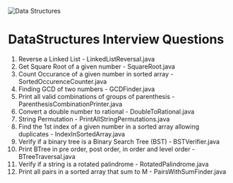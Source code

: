 ![Data Structures](https://3.bp.blogspot.com/-aQNOpvozWPY/VxDwH9I7rkI/AAAAAAAALBw/HV8HnUoejgoeg1GeVbF9lsbXpIKF6Q7mwCLcB/s1600/data-structures.png)

# DataStructures Interview Questions



1. Reverse a Linked List - LinkedListReversal.java
2. Get Square Root of a given number - SquareRoot.java
3. Count Occurance of a given number in sorted array - SortedOccurenceCounter.java
4. Finding GCD of two numbers - GCDFinder.java
5. Print all valid combinations of groups of parenthesis - ParenthesisCombinationPrinter.java
6. Convert a double number to rational - DoubleToRational.java
7. String Permutation - PrintAllStringPermutations.java
8. Find the 1st index of a given number in a sorted array allowing duplicates - IndexInSortedArray.java
9. Verify if a binary tree is a Binary Search Tree (BST) - BSTVerifier.java
10. Print BTree in pre order, post order, in order and level order - BTreeTraversal.java
11. Verify if a string is a rotated palindrome - RotatedPalindrome.java
12. Print all pairs in a sorted array that sum to M - PairsWithSumFinder.java
